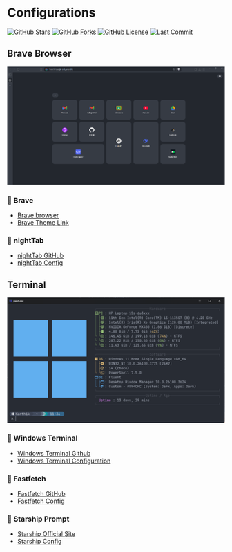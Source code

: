 # Configurations

[![GitHub Stars](https://img.shields.io/github/stars/KarthikSapaliga/config?style=social)](https://github.com/KarthikSapaliga/config/stargazers)
[![GitHub Forks](https://img.shields.io/github/forks/KarthikSapaliga/config?style=social)](https://github.com/KarthikSapaliga/config/network/members)
[![GitHub License](https://img.shields.io/github/license/KarthikSapaliga/config)](https://github.com/KarthikSapaliga/config/blob/main/LICENSE)
[![Last Commit](https://img.shields.io/github/last-commit/KarthikSapaliga/config)](https://github.com/KarthikSapaliga/config/commits/main)

## Brave Browser

![Brave Configuration Image](screenshots/brave.png)

### 🔹 Brave

-   [Brave browser](https://brave.com)
-   [Brave Theme Link](https://github.com/KarthikSapaliga/config/tree/main/brave)

### 🔹 nightTab

-   [nightTab GitHub](https://github.com/zombieFox/nightTab)
-   [nightTab Config](https://github.com/KarthikSapaliga/config/tree/main/nighttab)

## Terminal

![Terminal Configuration Image](screenshots/terminal.png)

### 🔹 Windows Terminal

-   [Windows Terminal Github](https://github.com/microsoft/terminal)
-   [Windows Terminal Configuration](https://github.com/KarthikSapaliga/config/tree/main/powershell)

### 🔹 Fastfetch

-   [Fastfetch GitHub](https://github.com/fastfetch-cli/fastfetch)
-   [Fastfetch Config](https://github.com/KarthikSapaliga/config/tree/main/fastfetch)

### 🔹 Starship Prompt

-   [Starship Official Site](https://starship.rs)
-   [Starship Config](https://github.com/KarthikSapaliga/config/tree/main/starship)
